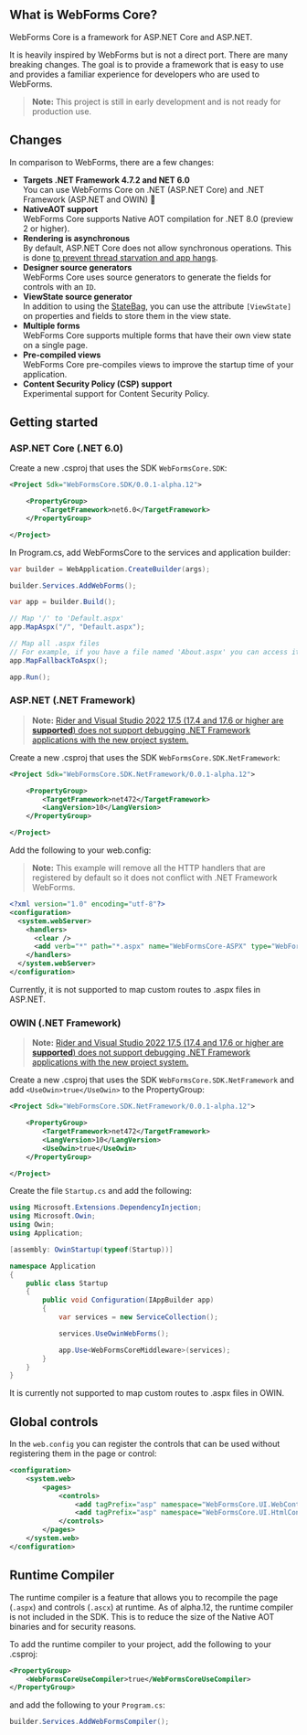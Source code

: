 ## What is WebForms Core?
WebForms Core is a framework for ASP.NET Core and ASP.NET.

It is heavily inspired by WebForms but is not a direct port. There are many breaking changes. The goal is to provide a framework that is easy to use and provides a familiar experience for developers who are used to WebForms.

> **Note:** This project is still in early development and is not ready for production use.

## Changes
In comparison to WebForms, there are a few changes:

- **Targets .NET Framework 4.7.2 and NET 6.0**  
  You can use WebForms Core on .NET (ASP.NET Core) and .NET Framework (ASP.NET and OWIN) 🎉
- **NativeAOT support**  
  WebForms Core supports Native AOT compilation for .NET 8.0 (preview 2 or higher).
- **Rendering is asynchronous**  
  By default, ASP.NET Core does not allow synchronous operations. This is done [to prevent thread starvation and app hangs](https://makolyte.com/aspnet-invalidoperationexception-synchronous-operations-are-disallowed/).
- **Designer source generators**  
  WebForms Core uses source generators to generate the fields for controls with an `ID`.
- **ViewState source generator**  
  In addition to using the [StateBag](https://learn.microsoft.com/en-us/dotnet/api/system.web.ui.statebag), you can use the attribute `[ViewState]` on properties and fields to store them in the view state.  
- **Multiple forms**  
  WebForms Core supports multiple forms that have their own view state on a single page.
- **Pre-compiled views**  
  WebForms Core pre-compiles views to improve the startup time of your application.
- **Content Security Policy (CSP) support**  
  Experimental support for Content Security Policy.

## Getting started
### ASP.NET Core (.NET 6.0)
Create a new .csproj that uses the SDK `WebFormsCore.SDK`:

```xml
<Project Sdk="WebFormsCore.SDK/0.0.1-alpha.12">

    <PropertyGroup>
        <TargetFramework>net6.0</TargetFramework>
    </PropertyGroup>

</Project>
```

In Program.cs, add WebFormsCore to the services and application builder:

```cs
var builder = WebApplication.CreateBuilder(args);

builder.Services.AddWebForms();

var app = builder.Build();

// Map '/' to 'Default.aspx'
app.MapAspx("/", "Default.aspx");

// Map all .aspx files
// For example, if you have a file named 'About.aspx' you can access it by going to '/About.aspx'
app.MapFallbackToAspx();

app.Run();
```

### ASP.NET (.NET Framework)
> **Note:** [Rider and Visual Studio 2022 17.5 (17.4 and 17.6 or higher are **supported**) does not support debugging .NET Framework applications with the new project system.](https://github.com/CZEMacLeod/MSBuild.SDK.SystemWeb/issues/51#issuecomment-1444781463)

Create a new .csproj that uses the SDK `WebFormsCore.SDK.NetFramework`:

```xml
<Project Sdk="WebFormsCore.SDK.NetFramework/0.0.1-alpha.12">

    <PropertyGroup>
        <TargetFramework>net472</TargetFramework>
        <LangVersion>10</LangVersion>
    </PropertyGroup>

</Project>
```

Add the following to your web.config:

> **Note:** This example will remove all the HTTP handlers that are registered by default so it does not conflict with .NET Framework WebForms.

```xml
<?xml version="1.0" encoding="utf-8"?>
<configuration>
  <system.webServer>
    <handlers>
      <clear />
      <add verb="*" path="*.aspx" name="WebFormsCore-ASPX" type="WebFormsCore.PageHandlerFactory" />
    </handlers>
  </system.webServer>
</configuration>	
```	

Currently, it is not supported to map custom routes to .aspx files in ASP.NET.

### OWIN (.NET Framework)
> **Note:** [Rider and Visual Studio 2022 17.5 (17.4 and 17.6 or higher are **supported**) does not support debugging .NET Framework applications with the new project system.](https://github.com/CZEMacLeod/MSBuild.SDK.SystemWeb/issues/51#issuecomment-1444781463)

Create a new .csproj that uses the SDK `WebFormsCore.SDK.NetFramework` and add `<UseOwin>true</UseOwin>` to the PropertyGroup:

```xml
<Project Sdk="WebFormsCore.SDK.NetFramework/0.0.1-alpha.12">

    <PropertyGroup>
        <TargetFramework>net472</TargetFramework>
        <LangVersion>10</LangVersion>
        <UseOwin>true</UseOwin>
    </PropertyGroup>

</Project>
```

Create the file `Startup.cs` and add the following:

```cs
using Microsoft.Extensions.DependencyInjection;
using Microsoft.Owin;
using Owin;
using Application;

[assembly: OwinStartup(typeof(Startup))]

namespace Application
{
    public class Startup
    {
        public void Configuration(IAppBuilder app)
        {
            var services = new ServiceCollection();

            services.UseOwinWebForms();

            app.Use<WebFormsCoreMiddleware>(services);
        }
    }
}
```

It is currently not supported to map custom routes to .aspx files in OWIN.

## Global controls
In the `web.config` you can register the controls that can be used without registering them in the page or control:

```xml
<configuration>
    <system.web>
        <pages>
            <controls>
                <add tagPrefix="asp" namespace="WebFormsCore.UI.WebControls" />
                <add tagPrefix="asp" namespace="WebFormsCore.UI.HtmlControls" />
            </controls>
        </pages>
    </system.web>
</configuration>
```

## Runtime Compiler
The runtime compiler is a feature that allows you to recompile the page (`.aspx`) and controls (`.ascx`) at runtime.
As of alpha.12, the runtime compiler is not included in the SDK. This is to reduce the size of the Native AOT binaries and for security reasons.

To add the runtime compiler to your project, add the following to your .csproj:

```xml
<PropertyGroup>
    <WebFormsCoreUseCompiler>true</WebFormsCoreUseCompiler>
</PropertyGroup>
```

and add the following to your `Program.cs`:

```cs
builder.Services.AddWebFormsCompiler();
```